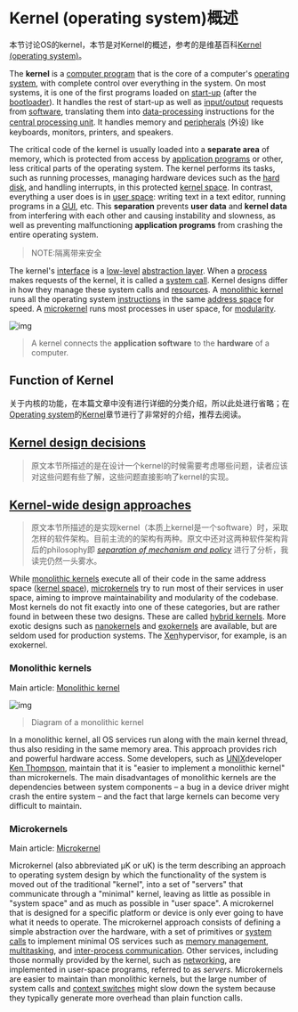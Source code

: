 # Kernel (operating system)概述

本节讨论OS的kernel，本节是对Kernel的概述，参考的是维基百科[Kernel (operating system)](https://en.wikipedia.org/wiki/Kernel_(operating_system))。

The **kernel** is a [computer program](https://en.wikipedia.org/wiki/Computer_program) that is the core of a computer's [operating system](https://en.wikipedia.org/wiki/Operating_system), with complete control over everything in the system. On most systems, it is one of the first programs loaded on [start-up](https://en.wikipedia.org/wiki/Booting) (after the [bootloader](https://en.wikipedia.org/wiki/Bootloader)). It handles the rest of start-up as well as [input/output](https://en.wikipedia.org/wiki/Input/output) requests from [software](https://en.wikipedia.org/wiki/Software), translating them into [data-processing](https://en.wikipedia.org/wiki/Data_processing) instructions for the [central processing unit](https://en.wikipedia.org/wiki/Central_processing_unit). It handles memory and [peripherals](https://en.wikipedia.org/wiki/Peripheral) (外设) like keyboards, monitors, printers, and speakers.

The critical code of the kernel is usually loaded into a **separate area** of memory, which is protected from access by [application programs](https://en.wikipedia.org/wiki/Application_software) or other, less critical parts of the operating system. The kernel performs its tasks, such as running processes, managing hardware devices such as the [hard disk](https://en.wikipedia.org/wiki/Hard_disk), and handling interrupts, in this protected [kernel space](https://en.wikipedia.org/wiki/Kernel_space). In contrast, everything a user does is in [user space](https://en.wikipedia.org/wiki/User_space): writing text in a text editor, running programs in a [GUI](https://en.wikipedia.org/wiki/Graphical_user_interface), etc. This **separation** prevents **user data** and **kernel data** from interfering with each other and causing instability and slowness, as well as preventing malfunctioning **application programs** from crashing the entire operating system.

> NOTE:隔离带来安全

The kernel's [interface](https://en.wikipedia.org/wiki/Application_programming_interface) is a [low-level](https://en.wikipedia.org/wiki/High-_and_low-level) [abstraction layer](https://en.wikipedia.org/wiki/Abstraction_layer). When a [process](https://en.wikipedia.org/wiki/Process_(computing)) makes requests of the kernel, it is called a [system call](https://en.wikipedia.org/wiki/System_call). Kernel designs differ in how they manage these system calls and [resources](https://en.wikipedia.org/wiki/Resource_(computer_science)). A [monolithic kernel](https://en.wikipedia.org/wiki/Monolithic_kernel) runs all the operating system [instructions](https://en.wikipedia.org/wiki/Instruction_set) in the same [address space](https://en.wikipedia.org/wiki/Address_space) for speed. A [microkernel](https://en.wikipedia.org/wiki/Microkernel) runs most processes in user space, for [modularity](https://en.wikipedia.org/wiki/Modular_programming). 



![img](https://upload.wikimedia.org/wikipedia/commons/thumb/8/8f/Kernel_Layout.svg/220px-Kernel_Layout.svg.png)

> A kernel connects the **application software** to the **hardware** of a computer.

## Function of Kernel

关于内核的功能，在本篇文章中没有进行详细的分类介绍，所以此处进行省略；在[Operating system](https://en.wikipedia.org/wiki/Operating_system)的[Kernel](https://en.wikipedia.org/wiki/Operating_system#Kernel)章节进行了非常好的介绍，推荐去阅读。



## [Kernel design decisions](https://en.wikipedia.org/wiki/Kernel_(operating_system)#Kernel_design_decisions)

> 原文本节所描述的是在设计一个kernel的时候需要考虑哪些问题，读者应该对这些问题有些了解，这些问题直接影响了kernel的实现。

## [Kernel-wide design approaches](https://en.wikipedia.org/wiki/Kernel_(operating_system)#Kernel-wide_design_approaches)

> 原文本节所描述的是实现kernel（本质上kernel是一个software）时，采取怎样的软件架构。目前主流的的架构有两种。原文中还对这两种软件架构背后的philosophy即 [*separation of mechanism and policy*](https://en.wikipedia.org/wiki/Separation_of_mechanism_and_policy)  进行了分析，我读完仍然一头雾水。

While [monolithic kernels](https://en.wikipedia.org/wiki/Monolithic_kernel) execute all of their code in the same address space ([kernel space](https://en.wikipedia.org/wiki/Kernel_space)), [microkernels](https://en.wikipedia.org/wiki/Microkernel) try to run most of their services in user space, aiming to improve maintainability and modularity of the codebase. Most kernels do not fit exactly into one of these categories, but are rather found in between these two designs. These are called [hybrid kernels](https://en.wikipedia.org/wiki/Hybrid_kernel). More exotic designs such as [nanokernels](https://en.wikipedia.org/wiki/Nanokernel) and [exokernels](https://en.wikipedia.org/wiki/Exokernel) are available, but are seldom used for production systems. The [Xen](https://en.wikipedia.org/wiki/Xen)hypervisor, for example, is an exokernel.



### Monolithic kernels

Main article: [Monolithic kernel](https://en.wikipedia.org/wiki/Monolithic_kernel)

![img](https://upload.wikimedia.org/wikipedia/commons/thumb/6/64/Kernel-simple.svg/170px-Kernel-simple.svg.png)



> Diagram of a monolithic kernel

In a monolithic kernel, all OS services run along with the main kernel thread, thus also residing in the same memory area. This approach provides rich and powerful hardware access. Some developers, such as [UNIX](https://en.wikipedia.org/wiki/Unix)developer [Ken Thompson](https://en.wikipedia.org/wiki/Ken_Thompson), maintain that it is "easier to implement a monolithic kernel" than microkernels. The main disadvantages of monolithic kernels are the dependencies between system components – a bug in a device driver might crash the entire system – and the fact that large kernels can become very difficult to maintain.



### Microkernels

Main article: [Microkernel](https://en.wikipedia.org/wiki/Microkernel)

Microkernel (also abbreviated μK or uK) is the term describing an approach to operating system design by which the functionality of the system is moved out of the traditional "kernel", into a set of "servers" that communicate through a "minimal" kernel, leaving as little as possible in "system space" and as much as possible in "user space". A microkernel that is designed for a specific platform or device is only ever going to have what it needs to operate. The microkernel approach consists of defining a simple abstraction over the hardware, with a set of primitives or [system calls](https://en.wikipedia.org/wiki/System_call) to implement minimal OS services such as [memory management](https://en.wikipedia.org/wiki/Memory_management), [multitasking](https://en.wikipedia.org/wiki/Computer_multitasking), and [inter-process communication](https://en.wikipedia.org/wiki/Inter-process_communication). Other services, including those normally provided by the kernel, such as [networking](https://en.wikipedia.org/wiki/Computer_networking), are implemented in user-space programs, referred to as *servers*. Microkernels are easier to maintain than monolithic kernels, but the large number of system calls and [context switches](https://en.wikipedia.org/wiki/Context_switch) might slow down the system because they typically generate more overhead than plain function calls.


